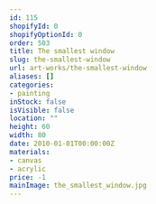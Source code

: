 ```yaml
---
id: 115
shopifyId: 0
shopifyOptionId: 0
order: 503
title: The smallest window
slug: the-smallest-window
url: art-works/the-smallest-window
aliases: []
categories:
- painting
inStock: false
isVisible: false
location: ""
height: 60
width: 80
date: 2010-01-01T00:00:00Z
materials:
- canvas
- acrylic
price: -1
mainImage: the_smallest_window.jpg
---
```

